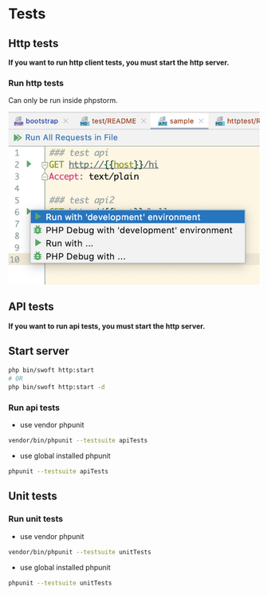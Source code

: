 # Tests

## Http tests

**If you want to run http client tests, you must start the http server.**

### Run http tests

Can only be run inside phpstorm.

![http-client-tests](testdata/http-client-tests.png)

## API tests

**If you want to run api tests, you must start the http server.**

## Start server

```bash
php bin/swoft http:start
# OR
php bin/swoft http:start -d
```

### Run api tests

- use vendor phpunit

```bash
vendor/bin/phpunit --testsuite apiTests
```

- use global installed phpunit

```bash
phpunit --testsuite apiTests
```

## Unit tests

### Run unit tests

- use vendor phpunit

```bash
vendor/bin/phpunit --testsuite unitTests
```

- use global installed phpunit

```bash
phpunit --testsuite unitTests
```
